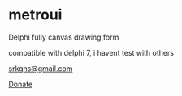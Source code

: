 # metroui
Delphi fully canvas drawing form

compatible with delphi 7, i havent test with others

srkgns@gmail.com <br>

<a href="">Donate</a>
